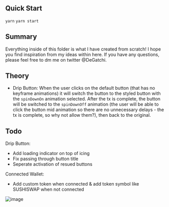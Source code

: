 ## Quick Start
`yarn`
`yarn start`

## Summary
Everything inside of this folder is what I have created from scratch! I hope you find inspiration from my ideas within here. If you have any questions, please feel free to dm me on twitter @DeGatchi. 

## Theory
- Drip Button: When the user clicks on the default button (that has no keyframe animations) it will switch the button to the styled button with the `spinDownOn` animation selected. After the tx is complete, the button will be switched to the `spinDownOff` animation (the user will be able to click the button mid animation so there are no unnecessary delays - the tx is complete, so why not allow them?), then back to the original.

## Todo
Drip Button:
- Add loading indicator on top of icing
- Fix passing through button title
- Seperate activation of resued buttons

Connected Wallet:
- Add custom token when connected & add token symbol like SUSHISWAP when not connected

![image](https://user-images.githubusercontent.com/72078332/118517203-5d0da300-b77a-11eb-858f-cd4518648397.png)
